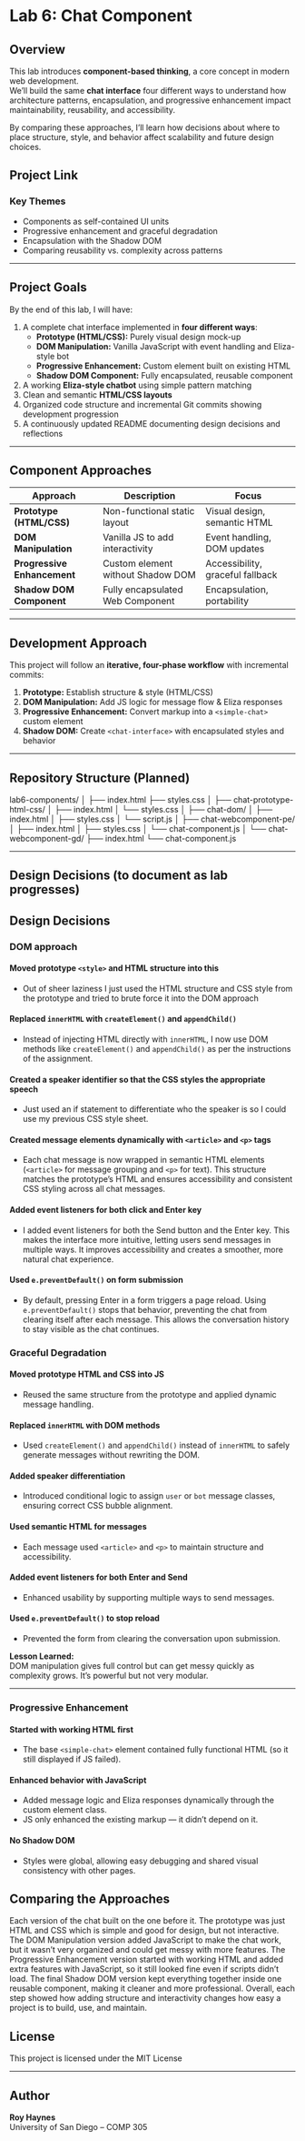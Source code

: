# Lab 6: Chat Component

## Overview
This lab introduces **component-based thinking**, a core concept in modern web development.  
We’ll build the same **chat interface** four different ways to understand how architecture patterns, encapsulation, and progressive enhancement impact maintainability, reusability, and accessibility.

By comparing these approaches, I’ll learn how decisions about where to place structure, style, and behavior affect scalability and future design choices.

## Project Link

### Key Themes
- Components as self-contained UI units
- Progressive enhancement and graceful degradation
- Encapsulation with the Shadow DOM
- Comparing reusability vs. complexity across patterns

---

## Project Goals
By the end of this lab, I will have:
1. A complete chat interface implemented in **four different ways**:
    - **Prototype (HTML/CSS):** Purely visual design mock-up
    - **DOM Manipulation:** Vanilla JavaScript with event handling and Eliza-style bot
    - **Progressive Enhancement:** Custom element built on existing HTML
    - **Shadow DOM Component:** Fully encapsulated, reusable component
2. A working **Eliza-style chatbot** using simple pattern matching
3. Clean and semantic **HTML/CSS layouts**
4. Organized code structure and incremental Git commits showing development progression
5. A continuously updated README documenting design decisions and reflections

---

## Component Approaches

| Approach | Description | Focus |
|-----------|--------------|-------|
| **Prototype (HTML/CSS)** | Non-functional static layout | Visual design, semantic HTML |
| **DOM Manipulation** | Vanilla JS to add interactivity | Event handling, DOM updates |
| **Progressive Enhancement** | Custom element without Shadow DOM | Accessibility, graceful fallback |
| **Shadow DOM Component** | Fully encapsulated Web Component | Encapsulation, portability |

---

## Development Approach
This project will follow an **iterative, four-phase workflow** with incremental commits:
1. **Prototype:** Establish structure & style (HTML/CSS)
2. **DOM Manipulation:** Add JS logic for message flow & Eliza responses
3. **Progressive Enhancement:** Convert markup into a `<simple-chat>` custom element
4. **Shadow DOM:** Create `<chat-interface>` with encapsulated styles and behavior

---

## Repository Structure (Planned)
lab6-components/
│
├── index.html
├── styles.css
│
├── chat-prototype-html-css/
│   ├── index.html
│   └── styles.css
│
├── chat-dom/
│   ├── index.html
│   ├── styles.css
│   └── script.js
│
├── chat-webcomponent-pe/
│   ├── index.html
│   ├── styles.css
│   └── chat-component.js
│
└── chat-webcomponent-gd/
├── index.html
└── chat-component.js

---

## Design Decisions (to document as lab progresses)

## Design Decisions
### DOM approach
#### Moved prototype `<style>` and HTML structure into this
* Out of sheer laziness I just used the HTML structure and CSS style from the prototype and tried to brute force it into the DOM approach

#### Replaced `innerHTML` with `createElement()` and `appendChild()`
* Instead of injecting HTML directly with `innerHTML`, I now use DOM methods like `createElement()` and `appendChild()` as per the instructions
of the assignment.

#### Created a speaker identifier so that the CSS styles the appropriate speech
* Just used an if statement to differentiate who the speaker is so I could use my previous
CSS style sheet.

#### Created message elements dynamically with `<article>` and `<p>` tags
* Each chat message is now wrapped in semantic HTML elements (`<article>` for message grouping and `<p>` for text).
This structure matches the prototype’s HTML and ensures accessibility and consistent CSS styling across all chat messages.

#### Added event listeners for both click and Enter key
* I added event listeners for both the Send button and the Enter key. This makes the interface more intuitive, letting users send
messages in multiple ways. It improves accessibility and creates a smoother, more natural chat experience.

#### Used `e.preventDefault()` on form submission
* By default, pressing Enter in a form triggers a page reload. Using `e.preventDefault()` stops that behavior, 
preventing the chat from clearing itself after each message. This allows the conversation history to stay visible as the chat continues.

### Graceful Degradation 
#### Moved prototype HTML and CSS into JS
- Reused the same structure from the prototype and applied dynamic message handling.

#### Replaced `innerHTML` with DOM methods
- Used `createElement()` and `appendChild()` instead of `innerHTML` to safely generate messages without rewriting the DOM.

#### Added speaker differentiation
- Introduced conditional logic to assign `user` or `bot` message classes, ensuring correct CSS bubble alignment.

#### Used semantic HTML for messages
- Each message used `<article>` and `<p>` to maintain structure and accessibility.

#### Added event listeners for both Enter and Send
- Enhanced usability by supporting multiple ways to send messages.

#### Used `e.preventDefault()` to stop reload
- Prevented the form from clearing the conversation upon submission.

**Lesson Learned:**  
DOM manipulation gives full control but can get messy quickly as complexity grows. It’s powerful but not very modular.

---

### Progressive Enhancement
#### Started with working HTML first
- The base `<simple-chat>` element contained fully functional HTML (so it still displayed if JS failed).

#### Enhanced behavior with JavaScript
- Added message logic and Eliza responses dynamically through the custom element class.
- JS only enhanced the existing markup — it didn’t depend on it.

#### No Shadow DOM
- Styles were global, allowing easy debugging and shared visual consistency with other pages.


## Comparing the Approaches 
Each version of the chat built on the one before it. The prototype was just HTML and CSS which is simple and good for design, 
but not interactive. The DOM Manipulation version added JavaScript to make the chat work, but it wasn’t very organized 
and could get messy with more features. The Progressive Enhancement version started with working HTML and added extra 
features with JavaScript, so it still looked fine even if scripts didn’t load. The final Shadow DOM version kept everything 
together inside one reusable component, making it cleaner and more professional. Overall, each step showed how adding 
structure and interactivity changes how easy a project is to build, use, and maintain.

## License
This project is licensed under the MIT License 

---

## Author
**Roy Haynes**  
University of San Diego – COMP 305

